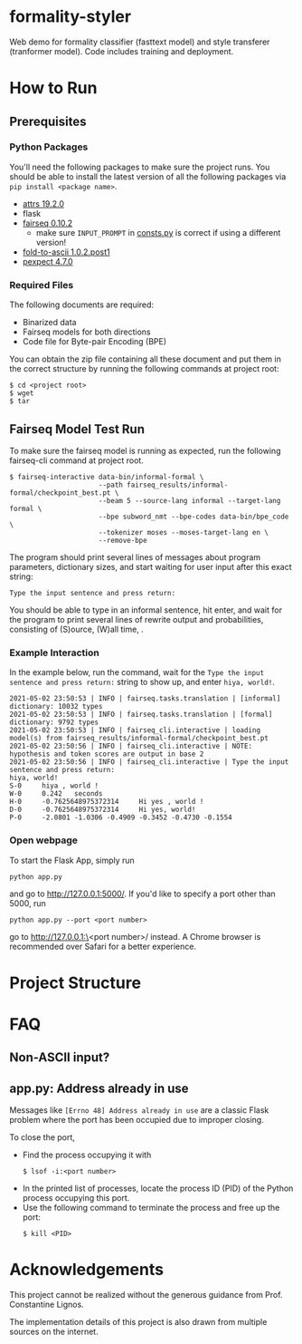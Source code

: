 # formality-styler
 Web demo for formality classifier (fasttext model) and style transferer (tranformer model). Code includes training and deployment.

# How to Run
## Prerequisites
### Python Packages
You'll need the following packages to make sure the project runs. You should be able to install the latest version of all the following packages via ```pip install <package name>```.
* [attrs 19.2.0](https://pypi.org/project/attrs/)
* flask
* [fairseq 0.10.2](https://pypi.org/project/fairseq/)
    * make sure ```INPUT_PROMPT``` in [consts.py](consts.py) is correct if using a different version!
* [fold-to-ascii 1.0.2.post1](https://pypi.org/project/fold-to-ascii/)
* [pexpect 4.7.0]()

### Required Files
The following documents are required:
* Binarized data
* Fairseq models for both directions
* Code file for Byte-pair Encoding (BPE)

You can obtain the zip file containing all these document and put them in the correct structure by running the following commands at project root:
```
$ cd <project root>
$ wget
$ tar
```

## Fairseq Model Test Run
To make sure the fairseq model is running as expected, run the following fairseq-cli command at project root. 
```
$ fairseq-interactive data-bin/informal-formal \
                      --path fairseq_results/informal-formal/checkpoint_best.pt \
                      --beam 5 --source-lang informal --target-lang formal \
                      --bpe subword_nmt --bpe-codes data-bin/bpe_code \
                      --tokenizer moses --moses-target-lang en \
                      --remove-bpe
```
The program should print several lines of messages about program parameters, dictionary sizes, and start waiting for user input after this exact string:

```Type the input sentence and press return:```

You should be able to type in an informal sentence, hit enter, and wait for the program to print several lines of rewrite output and probabilities, consisting of (S)ource, (W)all time, .

### Example Interaction
In the example below, run the command, wait for the ```Type the input sentence and press return:``` string to show up, and enter ```hiya, world!```.
```
2021-05-02 23:50:53 | INFO | fairseq.tasks.translation | [informal] dictionary: 10032 types
2021-05-02 23:50:53 | INFO | fairseq.tasks.translation | [formal] dictionary: 9792 types
2021-05-02 23:50:53 | INFO | fairseq_cli.interactive | loading model(s) from fairseq_results/informal-formal/checkpoint_best.pt
2021-05-02 23:50:56 | INFO | fairseq_cli.interactive | NOTE: hypothesis and token scores are output in base 2
2021-05-02 23:50:56 | INFO | fairseq_cli.interactive | Type the input sentence and press return:
hiya, world!
S-0     hiya , world !
W-0     0.242   seconds
H-0     -0.7625648975372314     Hi yes , world !
D-0     -0.7625648975372314     Hi yes, world!
P-0     -2.0801 -1.0306 -0.4909 -0.3452 -0.4730 -0.1554
```

### Open webpage
To start the Flask App, simply run
```
python app.py
```
and go to http://127.0.0.1:5000/. If you'd like to specify a port other than 5000, run 
```
python app.py --port <port number>
```
go to http://127.0.0.1:\<port number\>/ instead. A Chrome browser is recommended over Safari for a better experience.

# Project Structure

# FAQ
## Non-ASCII input?

## app.py: Address already in use
Messages like ```[Errno 48] Address already in use``` are a classic Flask problem where the port has been occupied due to improper closing. 

To close the port, 
* Find the process occupying it with 
    ```
    $ lsof -i:<port number>
    ```
* In the printed list of processes, locate the process ID (PID) of the Python process occupying this port.
* Use the following command to terminate the process and free up the port:
    ```
    $ kill <PID>
    ```

# Acknowledgements
This project cannot be realized without the generous guidance from Prof. Constantine Lignos. 

The implementation details of this project is also drawn from multiple sources on the internet. 
